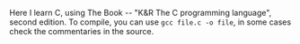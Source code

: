 Here I learn C, using The Book -- "K&R The C programming language", second edition.
To compile, you can use `gcc file.c -o file`, in some cases check the commentaries in the source.
